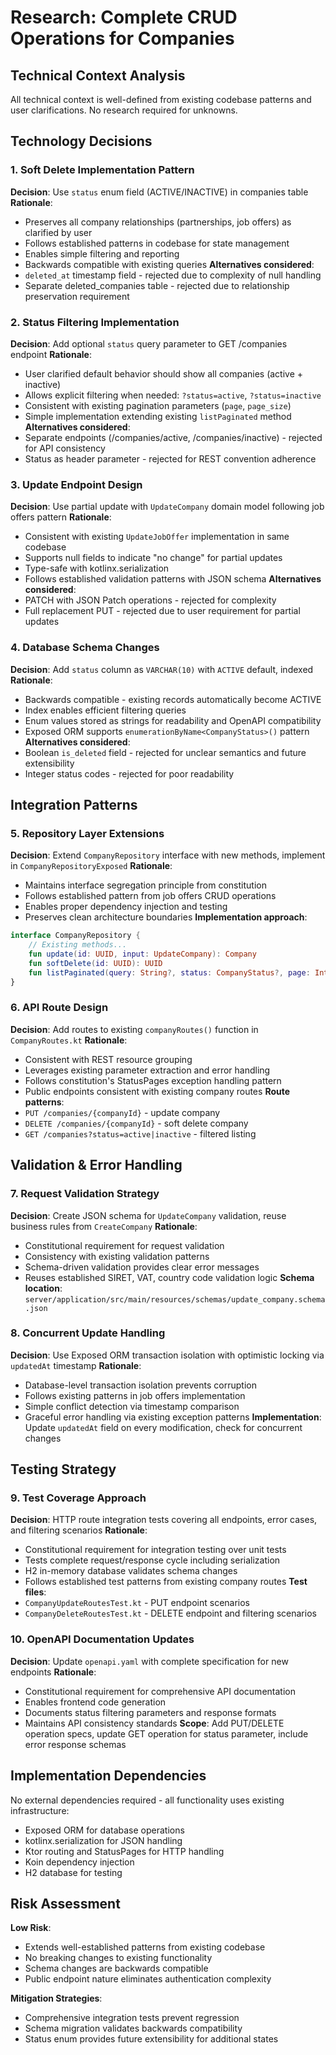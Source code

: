 # Research: Complete CRUD Operations for Companies

## Technical Context Analysis

All technical context is well-defined from existing codebase patterns and user clarifications. No research required for unknowns.

## Technology Decisions

### 1. Soft Delete Implementation Pattern
**Decision**: Use `status` enum field (ACTIVE/INACTIVE) in companies table
**Rationale**: 
- Preserves all company relationships (partnerships, job offers) as clarified by user
- Follows established patterns in codebase for state management
- Enables simple filtering and reporting
- Backwards compatible with existing queries
**Alternatives considered**: 
- `deleted_at` timestamp field - rejected due to complexity of null handling
- Separate deleted_companies table - rejected due to relationship preservation requirement

### 2. Status Filtering Implementation  
**Decision**: Add optional `status` query parameter to GET /companies endpoint
**Rationale**:
- User clarified default behavior should show all companies (active + inactive)
- Allows explicit filtering when needed: `?status=active`, `?status=inactive`
- Consistent with existing pagination parameters (`page`, `page_size`)
- Simple implementation extending existing `listPaginated` method
**Alternatives considered**:
- Separate endpoints (/companies/active, /companies/inactive) - rejected for API consistency
- Status as header parameter - rejected for REST convention adherence

### 3. Update Endpoint Design
**Decision**: Use partial update with `UpdateCompany` domain model following job offers pattern
**Rationale**:
- Consistent with existing `UpdateJobOffer` implementation in same codebase
- Supports null fields to indicate "no change" for partial updates
- Type-safe with kotlinx.serialization
- Follows established validation patterns with JSON schema
**Alternatives considered**:
- PATCH with JSON Patch operations - rejected for complexity
- Full replacement PUT - rejected due to user requirement for partial updates

### 4. Database Schema Changes
**Decision**: Add `status` column as `VARCHAR(10)` with `ACTIVE` default, indexed
**Rationale**:
- Backwards compatible - existing records automatically become ACTIVE
- Index enables efficient filtering queries
- Enum values stored as strings for readability and OpenAPI compatibility
- Exposed ORM supports `enumerationByName<CompanyStatus>()` pattern
**Alternatives considered**:
- Boolean `is_deleted` field - rejected for unclear semantics and future extensibility
- Integer status codes - rejected for poor readability

## Integration Patterns

### 5. Repository Layer Extensions
**Decision**: Extend `CompanyRepository` interface with new methods, implement in `CompanyRepositoryExposed`
**Rationale**:
- Maintains interface segregation principle from constitution
- Follows established pattern from job offers CRUD operations
- Enables proper dependency injection and testing
- Preserves clean architecture boundaries
**Implementation approach**:
```kotlin
interface CompanyRepository {
    // Existing methods...
    fun update(id: UUID, input: UpdateCompany): Company
    fun softDelete(id: UUID): UUID
    fun listPaginated(query: String?, status: CompanyStatus?, page: Int, pageSize: Int): PaginatedResponse<Company>
}
```

### 6. API Route Design
**Decision**: Add routes to existing `companyRoutes()` function in `CompanyRoutes.kt`
**Rationale**:
- Consistent with REST resource grouping
- Leverages existing parameter extraction and error handling
- Follows constitution's StatusPages exception handling pattern
- Public endpoints consistent with existing company routes
**Route patterns**:
- `PUT /companies/{companyId}` - update company
- `DELETE /companies/{companyId}` - soft delete company
- `GET /companies?status=active|inactive` - filtered listing

## Validation & Error Handling

### 7. Request Validation Strategy
**Decision**: Create JSON schema for `UpdateCompany` validation, reuse business rules from `CreateCompany`
**Rationale**:
- Constitutional requirement for request validation
- Consistency with existing validation patterns
- Schema-driven validation provides clear error messages
- Reuses established SIRET, VAT, country code validation logic
**Schema location**: `server/application/src/main/resources/schemas/update_company.schema.json`

### 8. Concurrent Update Handling
**Decision**: Use Exposed ORM transaction isolation with optimistic locking via `updatedAt` timestamp
**Rationale**:
- Database-level transaction isolation prevents corruption
- Follows existing patterns in job offers implementation
- Simple conflict detection via timestamp comparison
- Graceful error handling via existing exception patterns
**Implementation**: Update `updatedAt` field on every modification, check for concurrent changes

## Testing Strategy

### 9. Test Coverage Approach
**Decision**: HTTP route integration tests covering all endpoints, error cases, and filtering scenarios
**Rationale**:
- Constitutional requirement for integration testing over unit tests
- Tests complete request/response cycle including serialization
- H2 in-memory database validates schema changes
- Follows established test patterns from existing company routes
**Test files**:
- `CompanyUpdateRoutesTest.kt` - PUT endpoint scenarios
- `CompanyDeleteRoutesTest.kt` - DELETE endpoint and filtering scenarios

### 10. OpenAPI Documentation Updates
**Decision**: Update `openapi.yaml` with complete specification for new endpoints
**Rationale**:
- Constitutional requirement for comprehensive API documentation
- Enables frontend code generation
- Documents status filtering parameters and response formats
- Maintains API consistency standards
**Scope**: Add PUT/DELETE operation specs, update GET operation for status parameter, include error response schemas

## Implementation Dependencies

No external dependencies required - all functionality uses existing infrastructure:
- Exposed ORM for database operations
- kotlinx.serialization for JSON handling  
- Ktor routing and StatusPages for HTTP handling
- Koin dependency injection
- H2 database for testing

## Risk Assessment

**Low Risk**: 
- Extends well-established patterns from existing codebase
- No breaking changes to existing functionality
- Schema changes are backwards compatible
- Public endpoint nature eliminates authentication complexity

**Mitigation Strategies**:
- Comprehensive integration tests prevent regression
- Schema migration validates backwards compatibility
- Status enum provides future extensibility for additional states